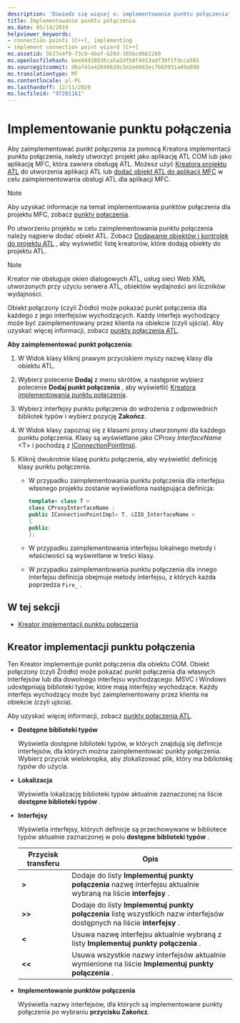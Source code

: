 ```yaml
---
description: 'Dowiedz się więcej o: implementowanie punktu połączenia'
title: Implementowanie punktu połączenia
ms.date: 05/14/2019
helpviewer_keywords:
- connection points [C++], implementing
- implement connection point wizard [C++]
ms.assetid: 5b37e4f9-73c9-4bef-b26d-365bc0662260
ms.openlocfilehash: bee04d28036ca5a2dfb0f4913adf39f1fdcca565
ms.sourcegitcommit: d6af41e42699628c3e2e6063ec7b03931a49a098
ms.translationtype: MT
ms.contentlocale: pl-PL
ms.lasthandoff: 12/11/2020
ms.locfileid: "97281161"
---
```

# <a name="implement-a-connection-point"></a>Implementowanie punktu połączenia

Aby zaimplementować punkt połączenia za pomocą Kreatora implementacji punktu połączenia, należy utworzyć projekt jako aplikację ATL COM lub jako aplikację MFC, która zawiera obsługę ATL. Możesz użyć [Kreatora projektu ATL](../atl/reference/atl-project-wizard.md) do utworzenia aplikacji ATL lub [dodać obiekt ATL do aplikacji MFC](../mfc/reference/adding-atl-support-to-your-mfc-project.md) w celu zaimplementowania obsługi ATL dla aplikacji MFC.

> [!NOTE]
> Aby uzyskać informacje na temat implementowania punktów połączenia dla projektu MFC, zobacz [punkty połączenia](../mfc/connection-points.md).

Po utworzeniu projektu w celu zaimplementowania punktu połączenia należy najpierw dodać obiekt ATL. Zobacz [Dodawanie obiektów i kontrolek do projektu ATL](../atl/reference/adding-objects-and-controls-to-an-atl-project.md) , aby wyświetlić listę kreatorów, które dodają obiekty do projektu ATL.

> [!NOTE]
> Kreator nie obsługuje okien dialogowych ATL, usług sieci Web XML utworzonych przy użyciu serwera ATL, obiektów wydajności ani liczników wydajności.

Obiekt połączony (czyli Źródło) może pokazać punkt połączenia dla każdego z jego interfejsów wychodzących. Każdy interfejs wychodzący może być zaimplementowany przez klienta na obiekcie (czyli ujścia). Aby uzyskać więcej informacji, zobacz [punkty połączenia ATL](../atl/atl-connection-points.md).

**Aby zaimplementować punkt połączenia:**

1. W Widok klasy kliknij prawym przyciskiem myszy nazwę klasy dla obiektu ATL.

1. Wybierz polecenie **Dodaj** z menu skrótów, a następnie wybierz polecenie **Dodaj punkt połączenia** , aby wyświetlić [Kreatora implementowania punktu połączenia](#implement-connection-point-wizard).

1. Wybierz interfejsy punktu połączenia do wdrożenia z odpowiednich bibliotek typów i wybierz pozycję **Zakończ**.

1. W Widok klasy zapoznaj się z klasami proxy utworzonymi dla każdego punktu połączenia. Klasy są wyświetlane jako CProxy *InterfaceName* \<T> i pochodzą z [IConnectionPointImpl](../atl/reference/iconnectionpointimpl-class.md).

1. Kliknij dwukrotnie klasę punktu połączenia, aby wyświetlić definicję klasy punktu połączenia.

   - W przypadku zaimplementowania punktu połączenia dla interfejsu własnego projektu zostanie wyświetlona następująca definicja:

     ```cpp
     template< class T >
     class CProxyInterfaceName :
     public IConnectionPointImpl< T, &IID_InterfaceName >
     {
     public:
     };
     ```

   - W przypadku zaimplementowania interfejsu lokalnego metody i właściwości są wyświetlane w treści klasy.

   - W przypadku zaimplementowania punktu połączenia dla innego interfejsu definicja obejmuje metody interfejsu, z których każda poprzedza `Fire_` .

## <a name="in-this-section"></a>W tej sekcji

- [Kreator implementacji punktu połączenia](#implement-connection-point-wizard)

## <a name="implement-connection-point-wizard"></a>Kreator implementacji punktu połączenia

Ten Kreator implementuje punkt połączenia dla obiektu COM. Obiekt połączony (czyli Źródło) może pokazać punkt połączenia dla własnych interfejsów lub dla dowolnego interfejsu wychodzącego. MSVC i Windows udostępniają biblioteki typów, które mają interfejsy wychodzące. Każdy interfejs wychodzący może być zaimplementowany przez klienta na obiekcie (czyli ujścia).

Aby uzyskać więcej informacji, zobacz [punkty połączenia ATL](../atl/atl-connection-points.md).

- **Dostępne biblioteki typów**

  Wyświetla dostępne biblioteki typów, w których znajdują się definicje interfejsów, dla których można zaimplementować punkty połączenia. Wybierz przycisk wielokropka, aby zlokalizować plik, który ma bibliotekę typów do użycia.

- **Lokalizacja**

  Wyświetla lokalizację biblioteki typów aktualnie zaznaczonej na liście **dostępne biblioteki typów** .

- **Interfejsy**

  Wyświetla interfejsy, których definicje są przechowywane w bibliotece typów aktualnie zaznaczonej w polu **dostępne biblioteki typów** .

  |Przycisk transferu|Opis|
  |---------------------|-----------------|
  |**>**|Dodaje do listy **Implementuj punkty połączenia** nazwę interfejsu aktualnie wybraną na liście **interfejsy** .|
  |**>>**|Dodaje do listy **Implementuj punkty połączenia** listę wszystkich nazw interfejsów dostępnych na liście **interfejsy** .|
  |**\<**|Usuwa nazwę interfejsu aktualnie wybraną z listy **Implementuj punkty połączenia** .|
  |**\<\<**|Usuwa wszystkie nazwy interfejsów aktualnie wymienione na liście **Implementuj punkty połączenia** .|

- **Implementowanie punktów połączenia**

  Wyświetla nazwy interfejsów, dla których są implementowane punkty połączenia po wybraniu **przycisku Zakończ**.
